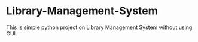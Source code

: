 # Library-Management-System
This is simple python project on Library Management System without using GUI.
